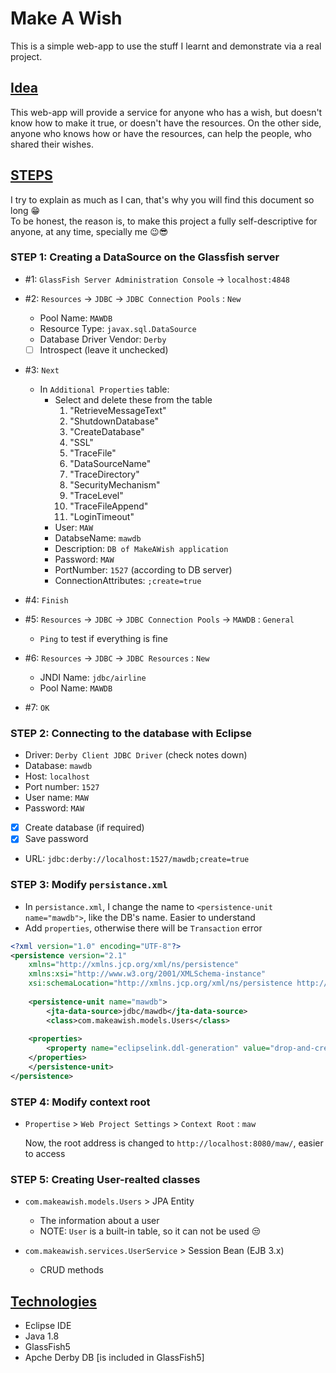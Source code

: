 # Make A Wish
This is a simple web-app to use the stuff I learnt and demonstrate via a real project.

## [Idea](#)
This web-app will provide a service for anyone who has a wish, but doesn't know how to make it true, or doesn't have the resources. On the other side, anyone who knows how or have the resources, can help the people, who shared their wishes.



## [STEPS](#)
I try to explain as much as I can, that's why you will find this document so long 😁\
To be honest, the reason is, to make this project a fully self-descriptive for anyone, at any time, specially me 😉😎


### STEP 1: Creating a DataSource on the Glassfish server
- #1: `GlassFish Server Administration Console` -> `localhost:4848`

- #2: `Resources` -> `JDBC` -> `JDBC Connection Pools` : `New`
	- Pool Name: `MAWDB`
	- Resource Type: `javax.sql.DataSource`
	- Database Driver Vendor: `Derby`
	- [ ] Introspect (leave it unchecked)

- #3: `Next`
	- In `Additional Properties` table:
		- Select and delete these from the table
			1. "RetrieveMessageText"
			2. "ShutdownDatabase"
			3. "CreateDatabase"
			4. "SSL"
			5. "TraceFile"
			6. "DataSourceName"
			7. "TraceDirectory"
			8. "SecurityMechanism"
			9. "TraceLevel"
			10. "TraceFileAppend"
			11. "LoginTimeout"
		- User: `MAW`
		- DatabseName: `mawdb`
		- Description: `DB of MakeAWish application`
		- Password: `MAW`
		- PortNumber: `1527` (according to DB server)
		- ConnectionAttributes: `;create=true`

- #4: `Finish`

- #5: `Resources` -> `JDBC` -> `JDBC Connection Pools` -> `MAWDB` : `General`
	- `Ping` to test if everything is fine

- #6: `Resources` -> `JDBC` -> `JDBC Resources` : `New`
	- JNDI Name: `jdbc/airline`
	- Pool Name: `MAWDB`

- #7: `OK`


### STEP 2: Connecting to the database with Eclipse
- Driver: `Derby Client JDBC Driver`  (check notes down)
- Database: `mawdb`
- Host: `localhost`
- Port number: `1527` 
- User name: `MAW`
- Password: `MAW`
- [x] Create database (if required)
- [x] Save password
- URL: `jdbc:derby://localhost:1527/mawdb;create=true`


### STEP 3: Modify `persistance.xml`
- In `persistance.xml`, I change the name to `<persistence-unit name="mawdb">`, like the DB's name. Easier to understand
- Add `properties`, otherwise there will be `Transaction` error

```xml
<?xml version="1.0" encoding="UTF-8"?>
<persistence version="2.1" 
	xmlns="http://xmlns.jcp.org/xml/ns/persistence" 
	xmlns:xsi="http://www.w3.org/2001/XMLSchema-instance" 
	xsi:schemaLocation="http://xmlns.jcp.org/xml/ns/persistence http://xmlns.jcp.org/xml/ns/persistence/persistence_2_1.xsd">
	
	<persistence-unit name="mawdb">
		<jta-data-source>jdbc/mawdb</jta-data-source>
		<class>com.makeawish.models.Users</class>
	
	<properties>
		<property name="eclipselink.ddl-generation" value="drop-and-create-tables"/>
	</properties>
	</persistence-unit>
</persistence>

```


### STEP 4: Modify context root
- `Propertise` > `Web Project Settings` > `Context Root` : `maw`

	Now, the root address is changed to `http://localhost:8080/maw/`, easier to access


### STEP 5: Creating User-realted classes
- `com.makeawish.models.Users` > JPA Entity
	- The information about a user
	- NOTE: `User` is a built-in table, so it can not be used 😒

- `com.makeawish.services.UserService` > Session Bean (EJB 3.x)
	- CRUD methods




## [Technologies](#)
- Eclipse IDE
- Java 1.8
- GlassFish5
- Apche Derby DB [is included in GlassFish5]